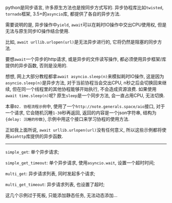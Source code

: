 python是同步语言, 许多原生方法也是按同步方式写的. 异步协程库比如`twisted`, `tornado`框架, 3.5+的`asyncio`库, 都提供了各自的异步方法.

需要说明的是, 异步操作中`yield`, `await`可以在耗时IO操作中交出CPU使用权, 但是无法与原生同步IO操作结合使用. 

比如, `await urllib.urlopen(url)`是无法异步进行的, 它将仍然是阻塞的同步方法.

要想`await`一个异步的http请求, 或是异步的文件读写操作, 都必须使用异步框架/库提供的异步函数, 否则是没用的.

想想, 网上大部分教程都拿`await asyncio.sleep(n)`来模拟耗时IO操作, 这是因为`asyncio.sleep(n)`是异步方法, 对于当前协程当会交出CPU, n秒之后会切换回来继续, 但在同一个线程里的其他协程能够开始执行, 不会造成资源浪费. 如果使用`await time.sleep(n)`呢? 原生`sleep`是一个同步方法, 会一直占用CPU, 无法切换.

本章`02. 协程流程示例`中, 使用了一个`http://note.generals.space/aio`接口, 对于一个请求, 它会随机沉睡`1-30`秒再返回, 返回的内容是一个json字符串, 结构为`{delay: 沉睡的秒数}`, 示例中用这个接口来学习协程的使用方法.

正如我上面所说, `await urllib.urlopen(url)`没有任何意义, 所以这些示例都将使用`aiohttp`库提供的异步函数.

------

`simple_get`: 单个异步请求;

`simple_get_timeout`: 单个异步请求, 使用`asyncio.wait`, 设置一个超时时间;

`multi_get`: 异步请求列表, 同时发起多个请求;

`multi_get_timeout`: 异步请求列表, 也设置了超时;

这几个示例过于死板, 只能添加静态任务, 无法动态添加...
